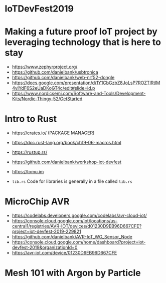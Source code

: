 # IoTDevFest2019

# Making a future proof IoT project by leveraging technology that is here to stay

- https://www.zephyrproject.org/
- https://github.com/danielbank/usbtronica
- https://github.com/danielbank/web-nrf52-dongle
- https://docs.google.com/presentation/d/1Y1CbGzbZ8JoLsP7ROZTlRtlM4vlYdF6S2eUaDKoGT4c/edit#slide=id.p
- https://www.nordicsemi.com/Software-and-Tools/Development-Kits/Nordic-Thingy-52/GetStarted

# Intro to Rust

- https://crates.io/ (PACKAGE MANAGER)
- https://doc.rust-lang.org/book/ch19-06-macros.html
- https://rustup.rs/
- https://github.com/danielbank/workshop-iot-devfest
- https://tomu.im

- `lib.rs` Code for libraries is generally in a file called `lib.rs`

# MicroChip AVR

- https://codelabs.developers.google.com/codelabs/avr-cloud-iot/
- https://console.cloud.google.com/iot/locations/us-central1/registries/AVR-IOT/devices/d01230D9EB96D667CFE?project=iot-devfest-2019-229821
- https://github.com/danielbank/AVR-IoT_WG_Sensor_Node
- https://console.cloud.google.com/home/dashboard?project=iot-devfest-2019&organizationId=0
- https://avr-iot.com/device/01230D9EB96D667CFE

# Mesh 101 with Argon by Particle
